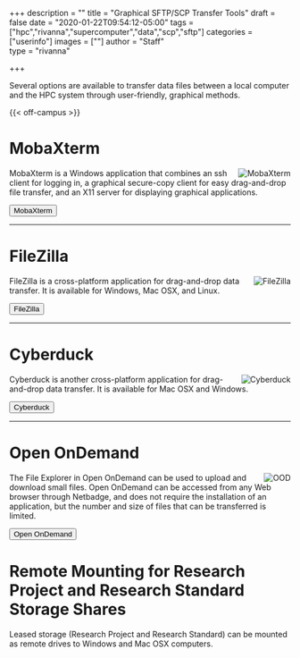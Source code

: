 +++
description = ""
title = "Graphical SFTP/SCP Transfer Tools"
draft = false
date = "2020-01-22T09:54:12-05:00"
tags = ["hpc","rivanna","supercomputer","data","scp","sftp"]
categories = ["userinfo"]
images = [""]
author = "Staff"  
type = "rivanna"

+++

<p class=lead>Several options are available to transfer data files between a local computer and the HPC system through user-friendly, graphical methods.</p>

{{< off-campus >}}

# MobaXterm

<img alt="MobaXterm" src="/images/rivanna/mobax-logo.png" align="right" style="max-width:20%;">
MobaXterm is a Windows application that combines an ssh client for logging in, a graphical secure-copy client for easy drag-and-drop file transfer, and an X11 server for displaying graphical applications.

[<button class="btn btn-primary">MobaXterm</button>](/userinfo/hpc/logintools/mobaxterm/)

- - -

# FileZilla

<img alt="FileZilla" src="/images/rivanna/filezilla-logo.png" align="right" style="max-width:20%;">

FileZilla is a cross-platform application for drag-and-drop data transfer.  It is available for Windows, Mac OSX, and Linux.

[<button class="btn btn-primary">FileZilla</button>](/userinfo/hpc/logintools/filezilla/)

- - -

# Cyberduck

<img alt="Cyberduck" src="/images/rivanna/cyberduck-logo.png" align="right" style="max-width:25%;max-height:75%">

Cyberduck is another cross-platform application for drag-and-drop data transfer.  It is available for Mac OSX and Windows.

[<button class="btn btn-primary">Cyberduck</button>](/userinfo/hpc/logintools/cyberduck/)

- - -

# Open OnDemand

<img alt="OOD" src="/images/rivanna/openondemand-dash.png" align="right" style="max-width:20%;">

The File Explorer in Open OnDemand can be used to upload and download small files.  Open OnDemand can be accessed from any Web browser through Netbadge, and does not require the installation of an application, but the number and size of files that can be transferred is limited.

[<button class="btn btn-primary">Open OnDemand</button>](/userinfo/hpc/ood/fileexplorer/)

# Remote Mounting for Research Project and Research Standard Storage Shares

Leased storage (Research Project and Research Standard) can be mounted as remote drives to Windows and Mac OSX computers.
